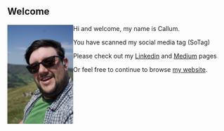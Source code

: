 ## Welcome
<img src="Me.jpg" alt="Picture of me" width="150" align="left"/> 

Hi and welcome, my name is Callum.

You have scanned my social media tag (SoTag)

Please check out my [Linkedin](https://www.linkedin.com/in/callumjfraser/) and [Medium](https://medium.com/@callumjfraser) pages

Or feel free to continue to browse [my website](/).
